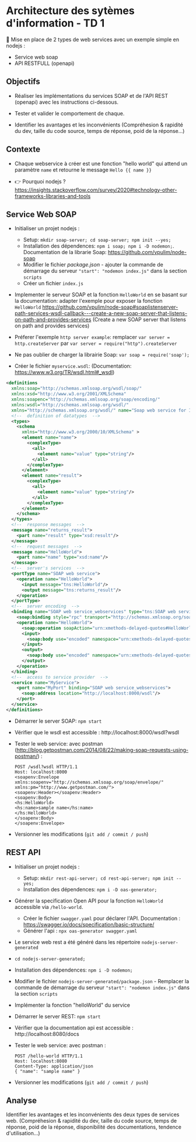 # Architecture des sytèmes d'information - TD 1

📢 Mise en place de 2 types de web services avec un exemple simple en nodejs :

- Service web soap
- API RESTFULL (openapi)

## Objectifs

- Réaliser les implémentations du services SOAP et de l'API REST (openapi) avec les instructions ci-dessous.

- Tester et valider le comportement de chaque.

- Identifier les avantages et les inconvénients (Compréhesion & rapidité du dev, taille du code source, temps de réponse, poid de la réponse...)

## Contexte

- Chaque webservice à créer est une fonction "hello world" qui attend un paramètre `name` et retourne le message `Hello {{ name }}`

- 👉 Pourquoi nodejs ? https://insights.stackoverflow.com/survey/2020#technology-other-frameworks-libraries-and-tools

## Service Web SOAP

- Initialiser un projet nodejs :

  - Setup: `mkdir soap-server; cd soap-server; npm init --yes;`
  - Installation des dépendences: `npm i soap; npm i -D nodemon;`. Documentation de la librarie Soap: https://github.com/vpulim/node-soap
  - Modifier le fichier _package.json_ - ajouter la commande de démarrage du serveur `"start": "nodemon index.js"` dans la section `scripts`
  - Créer un fichier `index.js`

- Implementer le serveur SOAP et la fonction `HelloWorld` en se basant sur la documentation: adapter l'exemple pour exposer la fonction `HelloWorld` https://github.com/vpulim/node-soap#soaplistenserver-path-services-wsdl-callback---create-a-new-soap-server-that-listens-on-path-and-provides-services (Create a new SOAP server that listens on path and provides services)

- Préferer l'exemple `http server example`: remplacer `var server = http.createServer` par `var server = require("http").createServer`
- Ne pas oublier de charger la librairie Soap: `var soap = require('soap');`
- Créer le fichier `myservice.wsdl`: (Documentation: https://www.w3.org/TR/wsdl.html#_wsdl)

```xml
<definitions
  xmlns:soap="http://schemas.xmlsoap.org/wsdl/soap/"
  xmlns:xsd="http://www.w3.org/2001/XMLSchema"
  xmlns:soapenc="http://schemas.xmlsoap.org/soap/encoding/"
  xmlns:wsdl="http://schemas.xmlsoap.org/wsdl/"
  xmlns="http://schemas.xmlsoap.org/wsdl/" name="Soap web service for IT architecture">
  <!--  definition of datatypes  -->
  <types>
    <schema
      xmlns="http://www.w3.org/2000/10/XMLSchema" >
      <element name="name">
        <complexType>
          <all>
            <element name="value" type="string"/>
          </all>
        </complexType>
      </element>
      <element name="result">
        <complexType>
          <all>
            <element name="value" type="string"/>
          </all>
        </complexType>
      </element>
    </schema>
  </types>
  <!--  response messages  -->
  <message name="returns_result">
    <part name="result" type="xsd:result"/>
  </message>
  <!--  request messages  -->
  <message name="HelloWorld">
    <part name="name" type="xsd:name"/>
  </message>
  <!--  server's services  -->
  <portType name="SOAP web service">
    <operation name="HelloWorld">
      <input message="tns:HelloWorld"/>
      <output message="tns:returns_result"/>
    </operation>
  </portType>
  <!--  server encoding  -->
  <binding name="SOAP web service_webservices" type="tns:SOAP web service">
    <soap:binding style="rpc" transport="http://schemas.xmlsoap.org/soap/http"/>
    <operation name="HelloWorld">
      <soap:operation soapAction="urn:xmethods-delayed-quotes#HelloWorld"/>
      <input>
        <soap:body use="encoded" namespace="urn:xmethods-delayed-quotes" encodingStyle="http://schemas.xmlsoap.org/soap/encoding/"/>
      </input>
      <output>
        <soap:body use="encoded" namespace="urn:xmethods-delayed-quotes" encodingStyle="http://schemas.xmlsoap.org/soap/encoding/"/>
      </output>
    </operation>
  </binding>
  <!--  access to service provider  -->
  <service name="MyService">
    <port name="MyPort" binding="SOAP web service_webservices">
      <soap:address location="http://localhost:8000/wsdl"/>
    </port>
  </service>
</definitions>
```

- Démarrer le server SOAP: `npm start`

- Vérifier que le wsdl est accessible : http://localhost:8000/wsdl?wsdl
- Tester le web service: avec postman (http://blog.getpostman.com/2014/08/22/making-soap-requests-using-postman/) :
  ```http
  POST /wsdl?wsdl HTTP/1.1
  Host: localhost:8000
  <soapenv:Envelope xmlns:soapenv="http://schemas.xmlsoap.org/soap/envelope/" xmlns:pm="http://www.getpostman.com/">
  <soapenv:Header></soapenv:Header>
  <soapenv:Body>
  <hs:HelloWorld>
  <hs:name>sample name</hs:name>
  </hs:HelloWorld>
  </soapenv:Body>
  </soapenv:Envelope>
  ```
- Versionner les modifications (`git add / commit / push`)

## REST API

- Initialiser un projet nodejs :

  - Setup: `mkdir rest-api-server; cd rest-api-server; npm init --yes;`
  - Installation des dépendences: `npm i -D oas-generator;`

- Générer la specification Open API pour la fonction `HelloWorld` accessible via `/hello-world`.

  - Créer le fichier `swagger.yaml` pour déclarer l'API. Documentation : https://swagger.io/docs/specification/basic-structure/
  - Générer l'api : `npx oas-generator swagger.yaml`

- Le service web rest a été généré dans les répertoire `nodejs-server-generated`
- `cd nodejs-server-generated;`
- Installation des dépendences: `npm i -D nodemon;`
- Modifier le fichier `nodejs-server-generated/package.json` - Remplacer la commande de démarrage du serveur `"start": "nodemon index.js"` dans la section `scripts`

- Implémenter la fonction "helloWorld" du service

- Démarrer le server REST: `npm start`
- Vérifier que la documentation api est accessible : http://localhost:8080/docs

- Tester le web service: avec postman :
  ```http
  POST /hello-world HTTP/1.1
  Host: localhost:8080
  Content-Type: application/json
  { "name": "sample name" }
  ```
- Versionner les modifications (`git add / commit / push`)

## Analyse

Identifier les avantages et les inconvénients des deux types de services web.
(Compréhesion & rapidité du dev, taille du code source, temps de réponse, poid de la réponse, disponibilité des documentations, tendence d'utilisation...)
